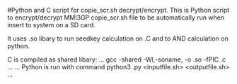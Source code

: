 #Python and C script for copie_scr.sh decrypt/encrypt.
This is Python script to encrypt/decrypt MMI3GP copie_scr.sh file to be
automatically run when insert to system on a SD card. 

It uses .so libary to run seedkey calculation on .C and to AND calculation 
on python.

C is compiled as shared libary:
...
gcc -shared -Wl,-soname,<nameoflibary> -o <outputfile>.so -fPIC <sourcecode>.c 
...
...
Python is run with command python3 <name>.py <inputfile.sh> <outputfile.sh>
...
